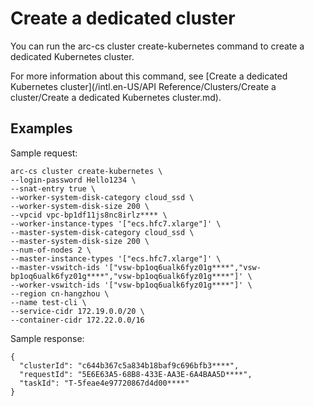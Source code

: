 # Create a dedicated cluster

You can run the arc-cs cluster create-kubernetes command to create a dedicated Kubernetes cluster.

For more information about this command, see [Create a dedicated Kubernetes cluster](/intl.en-US/API Reference/Clusters/Create a cluster/Create a dedicated Kubernetes cluster.md).

## Examples

Sample request:

```
arc-cs cluster create-kubernetes \
--login-password Hello1234 \
--snat-entry true \
--worker-system-disk-category cloud_ssd \
--worker-system-disk-size 200 \
--vpcid vpc-bp1df11js8nc8irlz**** \
--worker-instance-types '["ecs.hfc7.xlarge"]' \
--master-system-disk-category cloud_ssd \
--master-system-disk-size 200 \
--num-of-nodes 2 \
--master-instance-types '["ecs.hfc7.xlarge"]' \
--master-vswitch-ids '["vsw-bp1oq6ualk6fyz01g****","vsw-bp1oq6ualk6fyz01g****","vsw-bp1oq6ualk6fyz01g****"]' \
--worker-vswitch-ids '["vsw-bp1oq6ualk6fyz01g****"]' \
--region cn-hangzhou \
--name test-cli \
--service-cidr 172.19.0.0/20 \
--container-cidr 172.22.0.0/16
```

Sample response:

```
{
  "clusterId": "c644b367c5a834b18baf9c696bfb3****",
  "requestId": "5E6E63A5-68B8-433E-AA3E-6A4BAA5D****",
  "taskId": "T-5feae4e97720867d4d00****"
}
```

